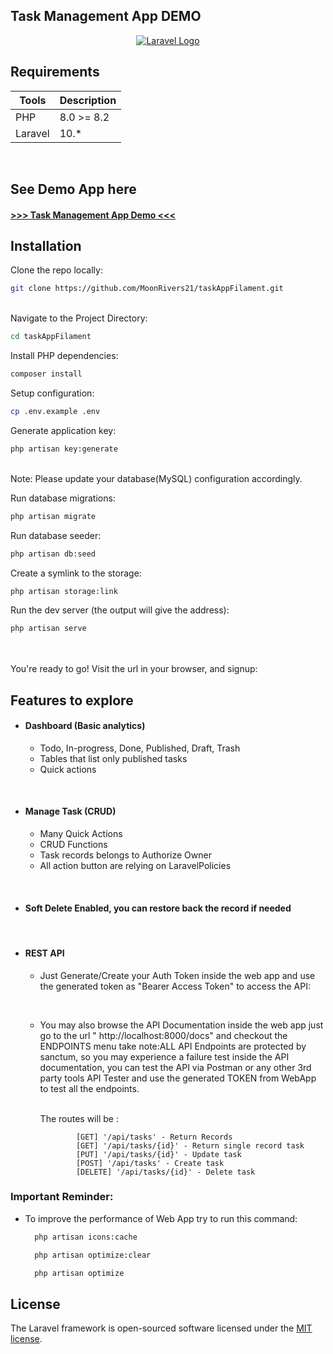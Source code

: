 ## Task Management App DEMO

<p align="center"><a href="https://laravel.com" target="_blank"><img src="https://taskapp.digitechproject.com/public/images/mainDashboard.png" width="auto" alt="Laravel Logo"></a></p>

## Requirements

| Tools   | Description |
|---------|-------------|
| PHP     | 8.0 >= 8.2  |
| Laravel | 10.*        |

  <br>

## See Demo App here

#### <a href="https://taskapp.digitechproject.com" target="_blank"> >>> Task Management App Demo <<< </a>

## Installation

Clone the repo locally:

```sh
git clone https://github.com/MoonRivers21/taskAppFilament.git
```

<br>
Navigate to the Project Directory:

```sh
cd taskAppFilament
```

Install PHP dependencies:

```sh
composer install
```

Setup configuration:

```sh
cp .env.example .env
```

Generate application key:

```sh
php artisan key:generate
```

<br>
Note: Please update your database(MySQL) configuration accordingly.

Run database migrations:

```sh
php artisan migrate
```

Run database seeder:

```sh
php artisan db:seed
```

Create a symlink to the storage:

```sh
php artisan storage:link
```

Run the dev server (the output will give the address):

```sh
php artisan serve
```

<br><br>
You're ready to go! Visit the url in your browser, and signup:

## Features to explore

- #### Dashboard (Basic analytics)
    - Todo, In-progress, Done, Published, Draft, Trash
    - Tables that list only published tasks
    - Quick actions

<br>

- #### Manage Task (CRUD)
    - Many Quick Actions
    - CRUD Functions
    - Task records belongs to Authorize Owner
    - All action button are relying on LaravelPolicies

<br>

- #### Soft Delete Enabled, you can restore back the record if needed

<br>

- #### REST API

    - Just Generate/Create your Auth Token inside the web app and use the generated token as "Bearer Access Token" to
      access the API:

        <br>
    - You may also browse the API Documentation inside the web app just go to the url " http://localhost:8000/docs" and
      checkout the ENDPOINTS menu take note:ALL API Endpoints are protected by sanctum, so you may experience a failure
      test inside the API documentation, you can test the API via Postman or any other 3rd party tools API Tester and
      use the generated TOKEN from WebApp to test all the endpoints.

        <br>
      The routes will be :

                  [GET] '/api/tasks' - Return Records
                  [GET] '/api/tasks/{id}' - Return single record task
                  [PUT] '/api/tasks/{id}' - Update task
                  [POST] '/api/tasks' - Create task
                  [DELETE] '/api/tasks/{id}' - Delete task

### Important Reminder:

- To improve the performance of Web App try to run this command:

    ```sh
      php artisan icons:cache
    ```

  ```sh
    php artisan optimize:clear 
    ```

  ```sh
    php artisan optimize
    ```

## License

The Laravel framework is open-sourced software licensed under the [MIT license](https://opensource.org/licenses/MIT).
